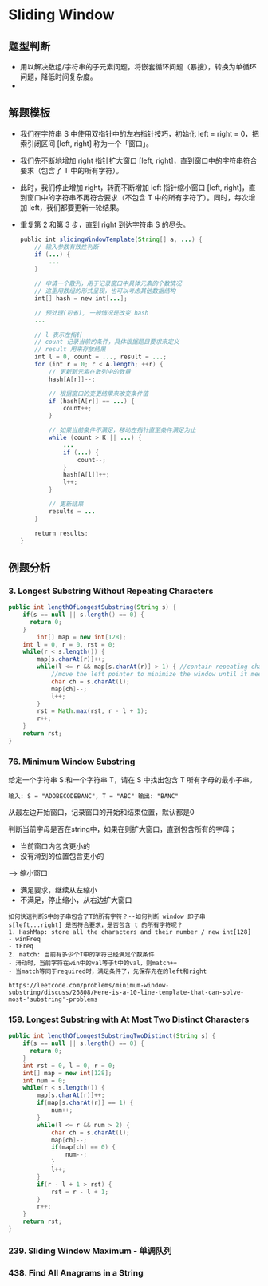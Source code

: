# Sliding Window

## 题型判断

- 用以解决数组/字符串的子元素问题，将嵌套循环问题（暴搜），转换为单循环问题，降低时间复杂度。
- 

## 解题模板

- 我们在字符串 S 中使用双指针中的左右指针技巧，初始化 left = right = 0，把索引闭区间 [left, right] 称为一个「窗口」。

- 我们先不断地增加 right 指针扩大窗口 [left, right]，直到窗口中的字符串符合要求（包含了 T 中的所有字符）。

- 此时，我们停止增加 right，转而不断增加 left 指针缩小窗口 [left, right]，直到窗口中的字符串不再符合要求（不包含 T 中的所有字符了）。同时，每次增加 left，我们都要更新一轮结果。

- 重复第 2 和第 3 步，直到 right 到达字符串 S 的尽头。

  ```java
  public int slidingWindowTemplate(String[] a, ...) {
      // 输入参数有效性判断
      if (...) {
          ...
      }
  
      // 申请一个散列，用于记录窗口中具体元素的个数情况
      // 这里用数组的形式呈现，也可以考虑其他数据结构
      int[] hash = new int[...];
  
      // 预处理(可省), 一般情况是改变 hash
      ...
  
      // l 表示左指针
      // count 记录当前的条件，具体根据题目要求来定义
      // result 用来存放结果
      int l = 0, count = ..., result = ...;
      for (int r = 0; r < A.length; ++r) {
          // 更新新元素在散列中的数量
          hash[A[r]]--;
  
          // 根据窗口的变更结果来改变条件值
          if (hash[A[r]] == ...) {
              count++;
          }
  
          // 如果当前条件不满足，移动左指针直至条件满足为止
          while (count > K || ...) {
              ...
              if (...) {
                  count--;
              }
              hash[A[l]]++;
              l++;
          }
  
          // 更新结果
          results = ...
      }
  
      return results;
  }
  
  ```

  

## 例题分析

### 3. Longest Substring Without Repeating Characters

```java
public int lengthOfLongestSubstring(String s) {
    if(s == null || s.length() == 0) {
      return 0;
    }   
		int[] map = new int[128];
    int l = 0, r = 0, rst = 0;
    while(r < s.length()) {
        map[s.charAt(r)]++;
        while(l <= r && map[s.charAt(r)] > 1) {	//contain repeating characters
            //move the left pointer to minimize the window until it meets the requirement
            char ch = s.charAt(l);
            map[ch]--;
            l++;
        }
        rst = Math.max(rst, r - l + 1);
        r++;
    }
    return rst;
}
```


### 76. Minimum Window Substring

给定一个字符串 S 和一个字符串 T，请在 S 中找出包含 T 所有字母的最小子串。

`输入: S = "ADOBECODEBANC", T = "ABC"	输出: "BANC"`

从最左边开始窗口，记录窗口的开始和结束位置，默认都是0

判断当前字母是否在string中，如果在则扩大窗口，直到包含所有的字母；

- 当前窗口内包含更小的
- 没有滑到的位置包含更小的

--> 缩小窗口

- 满足要求，继续从左缩小
- 不满足，停止缩小，从右边扩大窗口

```
如何快速判断S中的子串包含了T的所有字符？--如何判断 window 即子串 s[left...right] 是否符合要求，是否包含 t 的所有字符呢？
1. HashMap: store all the characters and their number / new int[128]
- winFreq
- tFreq
2. match: 当前有多少个T中的字符已经满足个数条件
- 滑动时，当前字符在win中的val等于t中的val，则match++
- 当match等同于required时，满足条件了，先保存先在的left和right

https://leetcode.com/problems/minimum-window-substring/discuss/26808/Here-is-a-10-line-template-that-can-solve-most-'substring'-problems
```



### 159. Longest Substring with At Most Two Distinct Characters

```java
public int lengthOfLongestSubstringTwoDistinct(String s) {
    if(s == null || s.length() == 0) {
      return 0;            
    }
    int rst = 0, l = 0, r = 0;
    int[] map = new int[128];
    int num = 0;
    while(r < s.length()) {
        map[s.charAt(r)]++;
        if(map[s.charAt(r)] == 1) {
            num++;
        }
        while(l <= r && num > 2) {
            char ch = s.charAt(l);
            map[ch]--;
            if(map[ch] == 0) {
                num--;
            }
            l++;
        }
        if(r - l + 1 > rst) {
            rst = r - l + 1;
        }
        r++;
    }
    return rst;
}
```


### 239. Sliding Window Maximum - 单调队列



### 438. Find All Anagrams in a String







